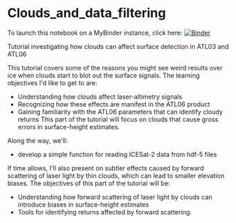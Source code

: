 # Clouds_and_data_filtering
To launch this notebook on a MyBinder instance, click here: [![Binder](https://mybinder.org/badge_logo.svg)](https://mybinder.org/v2/gh/friedrichknuth/Clouds_and_data_filtering.git/master)



Tutorial investigating how clouds can affect surface detection in ATL03 and ATL06

This tutorial covers some of the reasons you might see weird results over ice when clouds start to blot out the surface signals.  The learning objectives I'd like to get to are:
- Understanding how clouds affect laser-altimetry signals
- Recognizing how these effects are manifest in the ATL06 product
- Gaining familiarity with the ATL06 parameters that can identify cloudy returns
This part of the tutorial will focus on clouds that cause gross errors in surface-height estimates.  

Along the way, we'll:

- develop a simple function for reading ICESat-2 data from hdf-5 files

If time allows, I'll also present on subtler effects caused by forward scattering of laser light by thin clouds, which can lead to smaller elevation biases.  The objectives of this part of the tutorial will be:
- Understanding how forward scattering of laser light by clouds can introduce biases in surface-height estimates
- Tools for identifying returns affected by forward scattering.
